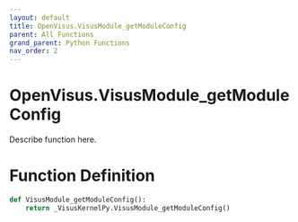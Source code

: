 ```yaml
---
layout: default
title: OpenVisus.VisusModule_getModuleConfig
parent: All Functions
grand_parent: Python Functions
nav_order: 2
---
```


# OpenVisus.VisusModule_getModuleConfig

Describe function here.

# Function Definition

```python
def VisusModule_getModuleConfig():
    return _VisusKernelPy.VisusModule_getModuleConfig()
```
